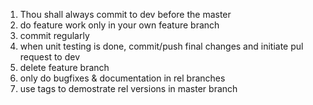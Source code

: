 1. Thou shall always commit to dev before the master
2. do feature work only in your own feature branch 
3. commit regularly
4. when unit testing is done, commit/push final changes and initiate pul request to dev
6. delete feature branch
7. only do bugfixes & documentation in rel branches
8. use tags to demostrate rel versions in master branch
